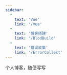 ```yaml
---
sidebar: 
  -
    text: 'Vue'
    link: '/Vue'
  -
    text: '博客搭建'
    link: '/BlodBuild'
  -
    text: '错误收集'
    link: '/ErrorCollect'
---
```


个人博客，随便写写

